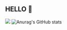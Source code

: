 ## HELLO 👋

<!--
**daniayo/daniayo** is a ✨ _special_ ✨ repository because its `README.md` (this file) appears on your GitHub profile.

Here are some ideas to get you started:

- 🔭 I’m currently working on ...
- 🌱 I’m currently learning ...
- 👯 I’m looking to collaborate on ...
- 🤔 I’m looking for help with ...
- 💬 Ask me about ...
- 📫 How to reach me: ...
- 😄 Pronouns: ...
- ⚡ Fun fact: ...
-->

<a href="https://www.instagram.com/daniayo_/" target="_blank"><img src="https://img.shields.io/badge/daniayo-FFFFFF?style=flat-square&logo=instagram&logoColor=E4405F"/></a>
![Anurag's GitHub stats](https://github-readme-stats.vercel.app/api?username=daniayo&show_icons=true&theme=cobalt)
